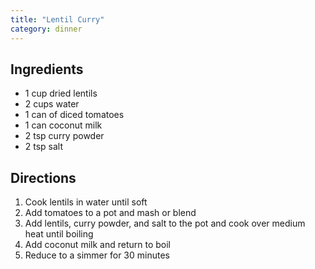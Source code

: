 ```yaml
---
title: "Lentil Curry"
category: dinner
---
```


## Ingredients
- 1 cup dried lentils
- 2 cups water
- 1 can of diced tomatoes
- 1 can coconut milk
- 2 tsp curry powder
- 2 tsp salt

## Directions

1. Cook lentils in water until soft
2. Add tomatoes to a pot and mash or blend
3. Add lentils, curry powder, and salt to the pot and cook over medium heat until boiling
4. Add coconut milk and return to boil
5. Reduce to a simmer for 30 minutes 
